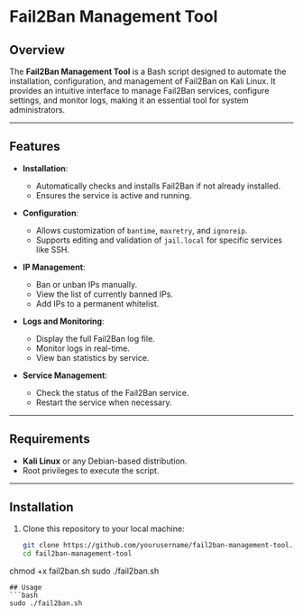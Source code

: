 # Fail2Ban Management Tool

## Overview
The **Fail2Ban Management Tool** is a Bash script designed to automate the installation, configuration, and management of Fail2Ban on Kali Linux. It provides an intuitive interface to manage Fail2Ban services, configure settings, and monitor logs, making it an essential tool for system administrators.

---

## Features
- **Installation**:
  - Automatically checks and installs Fail2Ban if not already installed.
  - Ensures the service is active and running.

- **Configuration**:
  - Allows customization of `bantime`, `maxretry`, and `ignoreip`.
  - Supports editing and validation of `jail.local` for specific services like SSH.

- **IP Management**:
  - Ban or unban IPs manually.
  - View the list of currently banned IPs.
  - Add IPs to a permanent whitelist.

- **Logs and Monitoring**:
  - Display the full Fail2Ban log file.
  - Monitor logs in real-time.
  - View ban statistics by service.

- **Service Management**:
  - Check the status of the Fail2Ban service.
  - Restart the service when necessary.

---

## Requirements
- **Kali Linux** or any Debian-based distribution.
- Root privileges to execute the script.

---

## Installation
1. Clone this repository to your local machine:
   ```bash
   git clone https://github.com/yourusername/fail2ban-management-tool.git
   cd fail2ban-management-tool
  chmod +x fail2ban.sh
  sudo ./fail2ban.sh
```
## Usage 
```bash
sudo ./fail2ban.sh
